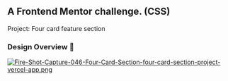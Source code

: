 ## A Frontend Mentor challenge. (CSS)
Project: Four card feature section

### Design Overview 🎨
[![Fire-Shot-Capture-046-Four-Card-Section-four-card-section-project-vercel-app.png](https://i.postimg.cc/XYZzdj1M/Fire-Shot-Capture-046-Four-Card-Section-four-card-section-project-vercel-app.png)](https://postimg.cc/nXJ2tJtT)
